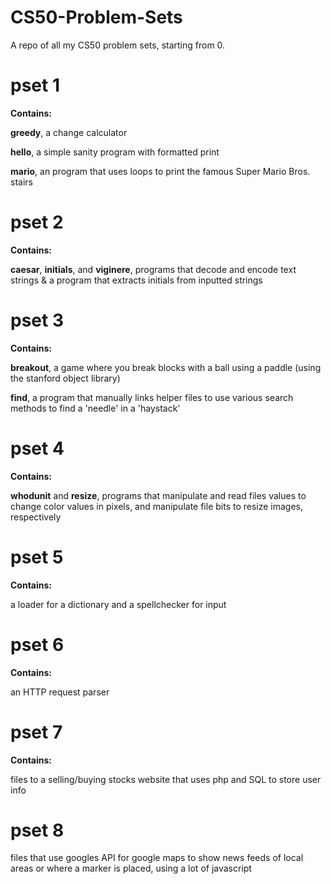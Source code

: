# CS50-Problem-Sets
A repo of all my CS50 problem sets, starting from 0.
# pset 1
<b>Contains:</b>
  <p><b>greedy</b>, a change calculator</p>
  <p><b>hello</b>, a simple sanity program with formatted print</p>
  <p><b>mario</b>, an program that uses loops to print the famous Super Mario Bros. stairs</p>
  
# pset 2
  <b>Contains:</b>
  <p><b>caesar</b>, <b>initials</b>, and <b>viginere</b>, programs that decode and encode text strings & a program that extracts initials from inputted strings</p>
  
# pset 3
<b>Contains:</b>
  <p><b>breakout</b>, a game where you break blocks with a ball using a paddle (using the stanford object library)</p>
  <p><b>find</b>, a program that manually links helper files to use various search methods to find a 'needle' in a 'haystack'</p>
  
# pset 4
<b>Contains:</b>
  <p><b>whodunit</b> and <b>resize</b>, programs that manipulate and read files values to change color values in pixels, and manipulate file bits to resize images, respectively</p>
  
# pset 5
<b>Contains:</b>
<p>a loader for a dictionary and a spellchecker for input</p>

# pset 6
<b>Contains:</b>
<p>an HTTP request parser</p>

# pset 7
<b>Contains:</b>
<p>files to a selling/buying stocks website that uses php and SQL to store user info</p>

# pset 8
<p>files that use googles API for google maps to show news feeds of local areas or where a marker is placed, using a lot of javascript</p>
  
